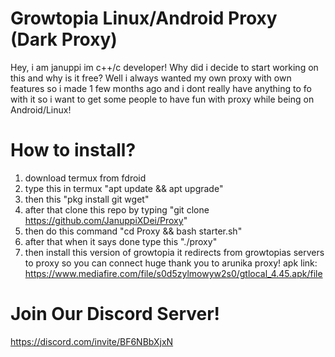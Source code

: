 # Growtopia Linux/Android Proxy (Dark Proxy)
Hey, i am januppi im c++/c developer! Why did i decide to start working on this and why is it free? Well i always wanted my own proxy with own features so i made 1 few months ago and i dont really have anything to fo with it so i want to get some people to have fun with proxy while being on Android/Linux!

# How to install?
1. download termux from fdroid
2. type this in termux "apt update && apt upgrade"
3. then this "pkg install git wget"
4. after that clone this repo by typing "git clone https://github.com/JanuppiXDei/Proxy"
5. then do this command "cd Proxy && bash starter.sh"
6. after that when it says done type this "./proxy"
7. then install this version of growtopia it redirects from growtopias servers to proxy so you can connect huge thank you to arunika proxy! apk link: https://www.mediafire.com/file/s0d5zylmowyw2s0/gtlocal_4.45.apk/file
# Join Our Discord Server!
https://discord.com/invite/BF6NBbXjxN
